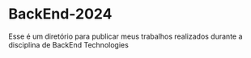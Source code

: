 # BackEnd-2024
Esse é um diretório para publicar meus trabalhos realizados durante a disciplina de BackEnd Technologies
